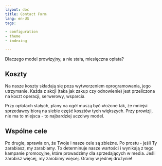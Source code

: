 ```yaml
---
layout: doc
title: Contact Form
lang: en-US
tags:

- configuration
- theme
- indexing

---
```


Dlaczego model prowizyjny, a nie stała, miesięczna opłata?

## Koszty

Na nasze koszty składają się poza wytworzeniem oprogramowania, jego utrzymanie.
Każda z akcji (taka jak zakup czy odnowienie) jest przeliczona na koszt operacji, serwerowy, wsparcia. 
 
Przy opłatach stałych, plany na ogół muszą być ułożone tak, że mniejsi sprzedawcy biorą na siebie część kosztów tych większych. 
Przy prowizji, nie ma to miejsca - to najbardziej uczciwy model.

## Wspólne cele
Po drugie, sprawia on, że Twoje i nasze cele są zbieżne. Po prostu - jeśli Ty zarabiasz, my zarabiamy. 
To determinuje nasze wartości i wynikają z tego kampanie promocyjne, które prowadzimy dla sprzedających w media.
Jeśli zarobisz więcej, my zarobimy więcej. Gramy w jednej drużynie!
